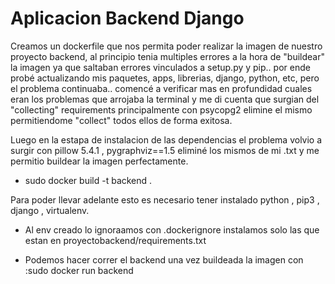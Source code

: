 # Aplicacion Backend Django

Creamos un dockerfile que nos permita poder realizar la imagen de nuestro proyecto backend, al principio tenia multiples errores a la hora de "buildear" la imagen ya que saltaban errores vinculados a setup.py y pip.. por ende probé actualizando mis paquetes, apps, librerias, django, python, etc, pero el problema continuaba.. comencé a verificar mas en profundidad cuales eran los problemas que arrojaba la terminal y me di cuenta que surgian del "collecting" requirements principalmente con psycopg2 elimine el mismo permitiendome "collect" todos ellos de forma exitosa.

Luego en la estapa de instalacion de las dependencias el problema volvio a surgir con pillow 5.4.1 , pygraphviz==1.5 eliminé los mismos de mi .txt y me permitio buildear la imagen perfectamente.

* sudo docker build -t backend .

Para poder llevar adelante esto es necesario tener instalado python , pip3 , django , virtualenv.

- Al env creado lo ignoraamos con .dockerignore instalamos solo las que estan en proyectobackend/requirements.txt

* Podemos hacer correr el backend una vez buildeada la imagen con :sudo docker run backend
